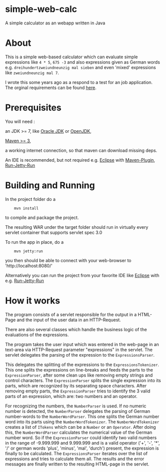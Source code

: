 # simple-web-calc

A simple calculator as an webapp written in Java

# About

This is a simple web-based calculator which can evaluate simple
expressions like `4 * 5`, `675 -3` and also expressions given as German words
e.g. `dreihundertzweiundneunzig mal sieben` and even 'mixed' expressions
like `zweiundneunzig mal 7`.

I wrote this some years ago as a respond to a test for an job application.
The orginal requirements can be found [here](REQUIREMENTS.md).


# Prerequisites
You will need :

an JDK >= 7, like [Oracle JDK](http://www.oracle.com/technetwork/java/javase/downloads/index.html) or [OpenJDK](http://openjdk.java.net/install/index.html),

[Maven >= 3](http://maven.apache.org/download.cgi),

 a working internet connection, so that maven can download missing deps.
 
An IDE is recommended, but not required
e.g. [Eclipse](http://www.eclipse.org/) with [Maven-Plugin](https://www.eclipse.org/m2e/), [Run-Jetty-Run](https://code.google.com/p/run-jetty-run/)

# Building and Running
In the project folder do a

`    mvn install`

to compile and package the project.

The resulting WAR under the target folder should run in virtually every
servlet container that supports servlet spec 3.0

To run the app in place, do a 

`    mvn jetty:run`

you then should be able to connect with your web-browser
to 'http://localhost:8080/'

Alternatively you can run the project from your favorite IDE
like [Eclipse](http://www.eclipse.org/) with e.g. [Run-Jetty-Run](https://code.google.com/p/run-jetty-run/)

# How it works

The program consists of a servlet responsible for the output in a HTML-Page and the input of the user data in an HTTP-Request.

There are also several classes which handle the business logic of the evaluations of the expressions.

The program takes the user input which was entered in the web-page in an text-area via HTTP-Request parameter "expressions" in the servlet.
The servlet delegates the parsing of the expression to the `ExpressionsParser`. 

This delegates the splitting of the expressions to the `ExpressionsTokenizer`.
This one splits the expressions on line-breaks and feeds the parts to the `ExpressionParser`, after some clean ups like removing empty strings and control characters.
The `ExpressionParser` splits the single expression into its parts, which are recognized by its separating space characters. After removing empty parts,
the `ExpressionParser` tries to identify the 3 valid parts of an expression, which are: two numbers and an operator.

For recognizing the numbers, the `NumberParser` is used. If no numeric number is detected, the `NumberParser` delegates the parsing of German number-words to the `NumberWordParser`.
This one splits the German number word into its parts using the `NumberWordTokenizer`. The `NumberWordTokenizer` creates a list of `ITokens` which can be a `Number` or an `Operator`.
After doing this, the `NumberWordParser` calculates the numerical value of the German number word. So if the `ExpressionParser` could identify two valid numbers in the range of -9.999.999 and 9.999.999
and is a valid operator ('+', '-', '*', '/' or german words 'plus', 'minus', 'mal', 'durch') present, the expression is finally to be calculated.
The `ExpressionsParser` iterates over the list of expressions and tries to calculate them all. The results and the error messages are finally written to the resulting HTML-page in the servlet.
